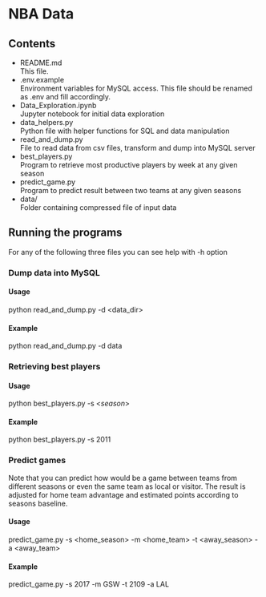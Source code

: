# NBA Data

## Contents

- README.md   
  This file.
- .env.example  
  Environment variables for MySQL access. This file should be renamed as .env and fill accordingly.
- Data_Exploration.ipynb  
  Jupyter notebook for initial data exploration
- data_helpers.py     
  Python file with helper functions for SQL and data manipulation
- read_and_dump.py  
  File to read data from csv files, transform and dump into MySQL server
- best_players.py   
  Program to retrieve most productive players by week at any given season
- predict_game.py   
  Program to predict result between two teams at any given seasons
- data/   
  Folder containing compressed file of input data
  
  
## Running the programs

For any of the following three files you can see help with -h option

### Dump data into MySQL
#### Usage  
python read_and_dump.py -d <data_dir>

#### Example  
python read_and_dump.py -d data

### Retrieving best players
#### Usage  
python best_players.py -s <_season_>    

#### Example  
python best_players.py -s 2011

### Predict games
Note that you can predict how would be a game between teams from different seasons or even the same team as local or visitor.
The result is adjusted for home team advantage and estimated points according to seasons baseline.

#### Usage 
predict_game.py -s <home_season> -m <home_team> -t <away_season> -a <away_team>

#### Example  
predict_game.py -s 2017 -m GSW -t 2109 -a LAL

